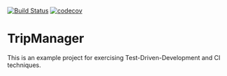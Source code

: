 [![Build Status](https://travis-ci.org/hpalonek/tripmanager.svg?branch=master)](https://travis-ci.org/hpalonek/tripmanager) [![codecov](https://codecov.io/gh/hpalonek/tripmanager/branch/master/graph/badge.svg)](https://codecov.io/gh/hpalonek/tripmanager)

# TripManager
This is an example project for exercising Test-Driven-Development and CI techniques.
